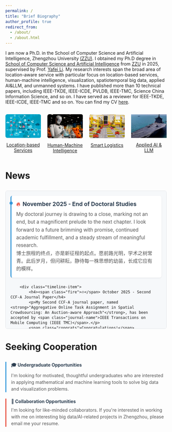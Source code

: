 ```yaml
---
permalink: /
title: "Brief Biography"
author_profile: true
redirect_from: 
  - /about/
  - /about.html
---
```


I am now a Ph.D. in the School of Computer Science and Artificial Intelligence, Zhengzhou University [(ZZU)](https://www.zzu.edu.cn/). I obtained my Ph.D degree in [School of Computer Science and Artificial Intelligence](https://www7.zzu.edu.cn/csai/) from [ZZU](https://www.zzu.edu.cn/) in 2025, supervised by Prof. [Yafei Li](https://www7.zzu.edu.cn/csai/info/1354/3155.htm). My research interests span the broad area of location-aware service with particular focus on location-based services, human-machine intelligence, visualization, spatiotemporal big data, applied AI&LLM, and unmanned systems. I have published more than 10 technical papers, including IEEE-TKDE, IEEE-ICDE, PVLDB, IEEE-TMC, Science China Information Science, and so on. I have served as a reviewer for IEEE-TKDE, IEEE-ICDE, IEEE-TMC and so on. You can find my CV [here](/files/cv.pdf).

<div class="image-grid" style="display: grid; grid-template-columns: repeat(4, 1fr); gap: 20px; text-align: center; margin: 30px 0;">
  <div class="image-item">
    <a href="https://www.businessnewsdaily.com/5386-location-based-services.html" target="_blank">
      <img src="/images/local_based.png" alt="Location-based Services" style="width: 100%; max-width: 180px; height: auto;">
    </a>
    <p style="margin-top: 10px;">
      <a href="https://www.businessnewsdaily.com/5386-location-based-services.html" target="_blank">Location-based Services</a>
    </p>
  </div>
  
  <div class="image-item">
    <a href="https://hbr.org/2018/07/collaborative-intelligence-humans-and-ai-are-joining-forces" target="_blank">
      <img src="/images/human.png" alt="Human-Machine Intelligence" style="width: 100%; max-width: 180px; height: auto;">
    </a>
    <p style="margin-top: 10px;">
      <a href="https://hbr.org/2018/07/collaborative-intelligence-humans-and-ai-are-joining-forces" target="_blank">Human-Machine Intelligence</a>
    </p>
  </div>
  
  <div class="image-item">
    <a href="https://isl-group.eu/en/logistic-solutions/intelligent-logistic-solutions/" target="_blank">
      <img src="/images/smart_log.png" alt="Visualization" style="width: 100%; max-width: 180px; height: auto;">
    </a>
    <p style="margin-top: 10px;">
      <a href="https://isl-group.eu/en/logistic-solutions/intelligent-logistic-solutions/" target="_blank">Smart Logistics</a>
    </p>
  </div>
  
  <div class="image-item">
    <a href="https://www.appliedai.de/en/solutions-services/ai-individual-solutions/large-language-models/" target="_blank">
      <img src="/images/wuren.png" alt="Applied AI & LLM" style="width: 100%; max-width: 180px; height: auto;">
    </a>
    <p style="margin-top: 10px;">
      <a href="https://www.appliedai.de/en/solutions-services/ai-individual-solutions/large-language-models/" target="_blank">Applied AI & LLM</a>
    </p>
  </div>
</div>




News
======

<style>
.research-timeline {
    max-width: 100%;
    margin: 30px 0;
}

.timeline-scroll {
    max-height: 400px;
    overflow-y: auto;
    padding-right: 10px;
    border: 1px solid #e1e4e8;
    border-radius: 6px;
    padding: 15px;
    background: #f6f8fa;
}

/* 自定义滚动条 */
.timeline-scroll::-webkit-scrollbar {
    width: 6px;
}

.timeline-scroll::-webkit-scrollbar-track {
    background: #f1f1f1;
    border-radius: 3px;
}

.timeline-scroll::-webkit-scrollbar-thumb {
    background: #c1c1c1;
    border-radius: 3px;
}

.timeline-scroll::-webkit-scrollbar-thumb:hover {
    background: #a8a8a8;
}

.timeline-item {
    border-left: 3px solid #3498db;
    padding: 0 15px 20px 15px;
    margin-bottom: 20px;
    position: relative;
    background: white;
    border-radius: 6px;
    padding: 15px;
    box-shadow: 0 1px 3px rgba(0,0,0,0.1);
}

.timeline-item:last-child {
    margin-bottom: 0;
    padding-bottom: 15px;
}

.timeline-item::before {
    content: '';
    position: absolute;
    width: 10px;
    height: 10px;
    border-radius: 50%;
    background: #3498db;
    top: 18px;
    left: -6.5px;
}

.timeline-item.accepted::before {
    background: #e74c3c;
}

.timeline-item h4 {
    margin: 0 0 10px 0;
    color: #2c3e50;
    font-size: 1.1rem;
    display: flex;
    align-items: center;
}

.timeline-item h4 .fire {
    color: #e74c3c;
    margin-right: 8px;
    font-size: 1rem;
}

.timeline-item p {
    margin: 0;
    color: #555;
    line-height: 1.6;
    font-size: 0.95rem;
}

.journal-name {
    color: #3498db;
    font-weight: 600;
}

.congrats {
    color: #e74c3c;
    font-weight: bold;
    margin-top: 8px;
    display: inline-block;
    font-size: 0.9rem;
}

.scroll-hint {
    text-align: center;
    color: #7f8c8d;
    font-size: 0.85rem;
    margin-top: 10px;
    transition: opacity 0.3s ease;
}
</style>

<div class="research-timeline">
    <div class="timeline-scroll" id="timelineScroll">
        <div class="timeline-item">
            <h4><span class="fire">🔥</span> November 2025 - End of Doctoral Studies</h4>
            <p>My doctoral journey is drawing to a close, marking not an end, but a magnificent prelude to the next chapter. I look forward to a future brimming with promise, continued academic fulfillment, and a steady stream of meaningful research.</p>
          <p>博士旅程的终点，亦是新征程的起点。愿前路光明，学术之树常青。此后岁月，但问耕耘，静待每一株思想的幼苗，长成它应有的模样。</p>
        </div>
        
        <div class="timeline-item">
            <h4><span class="fire">🔥</span> October 2025 - Second CCF-A Journal Paper</h4>
            <p>My Second CCF-A journal paper, named <strong>"Aggregative Online Task Assignment in Spatial Crowdsourcing: An Auction-aware Approach"</strong>, has been accepted by <span class="journal-name">IEEE Transactions on Mobile Computing (IEEE TMC)</span>.</p>
            <span class="congrats">Congratulations!</span>
        </div>
        
        <div class="timeline-item accepted">
            <h4><span class="fire">🔥</span> June 2025 - First CCF-A Journal Paper</h4>
            <p>My first CCF-A journal paper, named <strong>"Profit-Aware Online Crowdsensing Task Assignment for Intelligent Transportation Services"</strong>, has been accepted by <span class="journal-name">Science China Information Sciences (SCIS)</span>.<span class="congrats">Congratulations!</span></p>
            <p>我的第一篇 CCF-A 期刊论文，题为《Profit-Aware Online Crowdsensing Task Assignment for Intelligent Transportation Services》，已被《Science China Information Sciences》接收。恭喜！</p>
        </div>
        
        <div class="timeline-item">
            <h4><span class="fire">🔥</span> September 2021 - Opening of Doctory Studing</h4>
            <p>My doctoral journey has begun! I need to work hard and strive to graduate normally in four years without delay.</p>
        </div>
        
        

    </div>
    <div class="scroll-hint" id="scrollHint">↓ Scroll for more news</div>
</div>

<script>
document.addEventListener('DOMContentLoaded', function() {
    const timelineScroll = document.getElementById('timelineScroll');
    const scrollHint = document.getElementById('scrollHint');
    
    // 检查内容是否超出容器高度
    if (timelineScroll.scrollHeight > timelineScroll.clientHeight) {
        // 滚动时隐藏提示
        timelineScroll.addEventListener('scroll', function() {
            if (timelineScroll.scrollTop > 10) {
                scrollHint.style.opacity = '0';
            } else {
                scrollHint.style.opacity = '1';
            }
        });
    } else {
        scrollHint.style.display = 'none';
    }
});
</script>


Seeking Cooperation
======
<div class="clean-opportunities" style="margin: 30px 0;">
  <div style="border-left: 3px solid #3498db; padding: 0 0 0 15px; margin-bottom: 20px;">
    <h4 style="margin: 0 0 8px 0; color: #2c3e50;">🎓 Undergraduate Opportunities</h4>
    <p style="margin: 0; color: #555; line-height: 1.5;">
      I'm looking for motivated, thoughtful undergraduates who are interested in applying mathematical and machine learning tools to solve big data and visualization problems.
    </p>
  </div>

  <div style="border-left: 3px solid #e74c3c; padding: 0 0 0 15px; margin-bottom: 20px;">
    <h4 style="margin: 0 0 8px 0; color: #2c3e50;">🤝 Collaboration Opportunities</h4>
    <p style="margin: 0; color: #555; line-height: 1.5;">
      I'm looking for like-minded collaborators. If you're interested in working with me on interesting big data/AI-related projects in Zhengzhou, please email me your resume.
    </p>
  </div>
</div>
